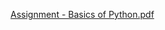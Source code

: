 [Assignment - Basics of Python.pdf](https://github.com/Bhavika-30/Assignment-Basics_of_Python/files/11761095/Assignment.-.Basics.of.Python.pdf)
